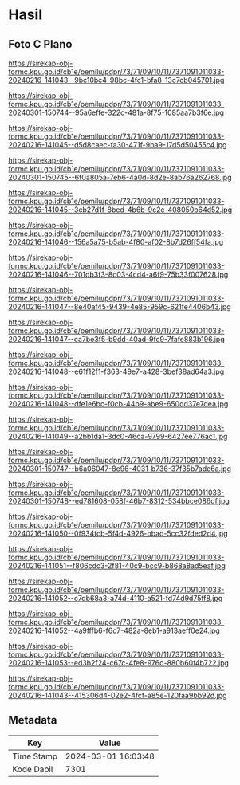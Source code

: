 # Hasil

## Foto C Plano

https://sirekap-obj-formc.kpu.go.id/cb1e/pemilu/pdpr/73/71/09/10/11/7371091011033-20240216-141043--9bc10bc4-98bc-4fc1-bfa8-13c7cb045701.jpg

https://sirekap-obj-formc.kpu.go.id/cb1e/pemilu/pdpr/73/71/09/10/11/7371091011033-20240301-150744--95a6effe-322c-481a-8f75-1085aa7b3f6e.jpg

https://sirekap-obj-formc.kpu.go.id/cb1e/pemilu/pdpr/73/71/09/10/11/7371091011033-20240216-141045--d5d8caec-fa30-471f-9ba9-17d5d50455c4.jpg

https://sirekap-obj-formc.kpu.go.id/cb1e/pemilu/pdpr/73/71/09/10/11/7371091011033-20240301-150745--6f0a805a-7eb6-4a0d-8d2e-8ab76a262768.jpg

https://sirekap-obj-formc.kpu.go.id/cb1e/pemilu/pdpr/73/71/09/10/11/7371091011033-20240216-141045--3eb27d1f-8bed-4b6b-9c2c-408050b64d52.jpg

https://sirekap-obj-formc.kpu.go.id/cb1e/pemilu/pdpr/73/71/09/10/11/7371091011033-20240216-141046--156a5a75-b5ab-4f80-af02-8b7d26ff54fa.jpg

https://sirekap-obj-formc.kpu.go.id/cb1e/pemilu/pdpr/73/71/09/10/11/7371091011033-20240216-141046--701db3f3-8c03-4cd4-a6f9-75b33f007628.jpg

https://sirekap-obj-formc.kpu.go.id/cb1e/pemilu/pdpr/73/71/09/10/11/7371091011033-20240216-141047--8e40af45-9439-4e85-959c-621fe4406b43.jpg

https://sirekap-obj-formc.kpu.go.id/cb1e/pemilu/pdpr/73/71/09/10/11/7371091011033-20240216-141047--ca7be3f5-b9dd-40ad-9fc9-7fafe883b196.jpg

https://sirekap-obj-formc.kpu.go.id/cb1e/pemilu/pdpr/73/71/09/10/11/7371091011033-20240216-141048--e61f12f1-f363-49e7-a428-3bef38ad64a3.jpg

https://sirekap-obj-formc.kpu.go.id/cb1e/pemilu/pdpr/73/71/09/10/11/7371091011033-20240216-141048--dfe1e6bc-f0cb-44b9-abe9-650dd37e7dea.jpg

https://sirekap-obj-formc.kpu.go.id/cb1e/pemilu/pdpr/73/71/09/10/11/7371091011033-20240216-141049--a2bb1da1-3dc0-46ca-9799-6427ee776ac1.jpg

https://sirekap-obj-formc.kpu.go.id/cb1e/pemilu/pdpr/73/71/09/10/11/7371091011033-20240301-150747--b6a06047-8e96-4031-b736-37f35b7ade6a.jpg

https://sirekap-obj-formc.kpu.go.id/cb1e/pemilu/pdpr/73/71/09/10/11/7371091011033-20240301-150748--ed781608-058f-46b7-8312-534bbce086df.jpg

https://sirekap-obj-formc.kpu.go.id/cb1e/pemilu/pdpr/73/71/09/10/11/7371091011033-20240216-141050--0f934fcb-5f4d-4926-bbad-5cc32fded2d4.jpg

https://sirekap-obj-formc.kpu.go.id/cb1e/pemilu/pdpr/73/71/09/10/11/7371091011033-20240216-141051--f806cdc3-2f81-40c9-bcc9-b868a8ad5eaf.jpg

https://sirekap-obj-formc.kpu.go.id/cb1e/pemilu/pdpr/73/71/09/10/11/7371091011033-20240216-141052--c7db68a3-a74d-4110-a521-fd74d9d75ff8.jpg

https://sirekap-obj-formc.kpu.go.id/cb1e/pemilu/pdpr/73/71/09/10/11/7371091011033-20240216-141052--4a9fffb6-f6c7-482a-8eb1-a913aeff0e24.jpg

https://sirekap-obj-formc.kpu.go.id/cb1e/pemilu/pdpr/73/71/09/10/11/7371091011033-20240216-141053--ed3b2f24-c67c-4fe8-976d-880b60f4b722.jpg

https://sirekap-obj-formc.kpu.go.id/cb1e/pemilu/pdpr/73/71/09/10/11/7371091011033-20240216-141043--415306d4-02e2-4fcf-a85e-120faa9bb92d.jpg


## Metadata

| Key        | Value               |
| ---------- | ------------------- |
| Time Stamp | 2024-03-01 16:03:48 |
| Kode Dapil | 7301                |



